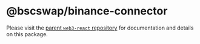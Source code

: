 # @bscswap/binance-connector

Please visit the [parent `web3-react` repository](https://github.com/NoahZinsmeister/web3-react) for documentation and details on this package.
